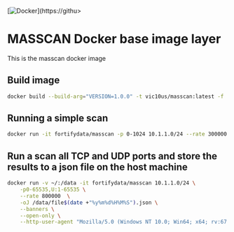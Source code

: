 [![Docker](https://github.com/vic10us/masscan-docker/actions/workflows/docker-publish.yml/badge.svg)](https://githu>

# MASSCAN Docker base image layer

This is the masscan docker image

## Build image

```bash
docker build --build-arg="VERSION=1.0.0" -t vic10us/masscan:latest -f ./src/Dockerfile .
```

## Running a simple scan

```bash
docker run -it fortifydata/masscan -p 0-1024 10.1.1.0/24 --rate 300000
```

## Run a scan all TCP and UDP ports and store the results to a json file on the host machine

```bash
docker run -v ~/:/data -it fortifydata/masscan 10.1.1.0/24 \
    -p0-65535,U:1-65535 \
    --rate 800000  \
    -oJ /data/file$(date +"%y%m%d%H%M%S").json \
    --banners \
    --open-only \
    --http-user-agent "Mozilla/5.0 (Windows NT 10.0; Win64; x64; rv:67.0) Gecko/20100101 Firefox/67.0"
```